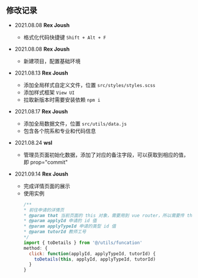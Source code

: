 <!--
 * @Author: Rex Joush
 * @Date: 2021-08-13 22:14:18
 * @LastEditors: Rex Joush
 * @LastEditTime: 2021-09-14 19:25:56
-->
## 修改记录
* 2021.08.08 **Rex Joush**
    * 格式化代码快捷键 `Shift + Alt + F`

* 2021.08.08 **Rex Joush**
    * 新建项目，配置基础环境

* 2021.08.13 **Rex Joush**
    * 添加全局样式自定义文件，位置 `src/styles/styles.scss`
    * 添加样式框架 `View UI`
    * 拉取新版本时需要安装依赖 `npm i`

* 2021.08.17 **Rex Joush**
    * 添加全局数据文件，位置 `src/utils/data.js`
    * 包含各个院系和专业和代码信息

* 2021.08.24 **wsl**
    * 管理员页面初始化数据，添加了对应的备注字段，可以获取到相应的值，即 prop="commit"

* 2021.09.14 **Rex Joush**
  * 完成详情页面的展示
  * 使用实例
    ```javascript
    /**
    * 前往申请的详情页
    * @param that 当前页面的 this 对象，需要用到 vue router，所以需要传 this
    * @param applyId 申请的 id 值
    * @param applyTypeId 申请的类型 id 值
    * @param tutorId 教师工号
    */
    import { toDetails } from '@/utils/funcation'
    method: {
      click: function(applyId, applyTypeId, tutorId) {
        toDetails(this, applyId, applyTypeId, tutorId)
      }
    }
    ```
